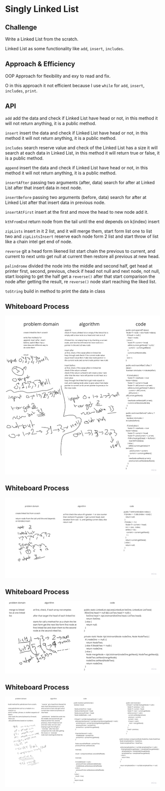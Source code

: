 # Singly Linked List
<!-- Short summary or background information -->

## Challenge
<!-- Description of the challenge -->

Write a Linked List from the scratch.

Linked List as some functionality 
like `add`, `insert`, `includes`.

## Approach & Efficiency
<!-- What approach did you take? Why? What is the Big O space/time for this approach? -->

OOP Approach for flexibility and 
exy to read and fix.

O in this approach it not efficient 
because I use `while` for `add`, 
`insert`, `includes`, `print`.

## API
<!-- Description of each method publicly available to your Linked List -->

`add` add the data and check if Linked 
List have head or not, in this method 
it will not return anything, it is a 
public method.

`insert` insert the data and check if 
Linked List have head or not, in this 
method it will not return anything, 
it is a public method.

`includes` search reserve value and 
check of the Linked List has a size it 
will search at each data in Linked List, 
in this method it will return true or 
false, it is a public method.

`append` insert the data and check if
Linked List have head or not, in this
method it will not return anything,
it is a public method.

`insertAfter` passing two arguments (after, data)
search for after at Linked List after that insert
data in next node.

`insertBefore` passing two arguments (before, data)
search for after at Linked List after that insert
data in previous node.

`insertAtFirst` insert at the first and move the
head to new node add it.

`kthFromEnd` return node from the tail until 
the end depends on k(index) insert

`zipLists` insert in it 2 list, and it will 
merge them, start form 
list one to list two and `zipListsInsert` 
reserve each node form 2 list and start 
throw of list like a chain intel get 
end of node.

`reverse` git a head form likened list
start chain the previous to current,
and current to next unto get null at
current then restore all previous at 
new head.

`palindrome` divided the node into 
the middle and second half, get 
head at printer first, second, 
previous, check if head not null 
and next node, not null, start 
looping to get the half get a 
`reverse()` after that start 
comparison the node after getting 
the result, re `reverse()` 
node start reaching the liked list.

`toString` build in method to print 
the data in class

## Whiteboard Process
<!-- Embedded whiteboard image -->

![linked list](./linked-list.jpg)

## Whiteboard Process
<!-- Embedded whiteboard image -->

![linked list](./kthFromEnd.jpg)


## Whiteboard Process
<!-- Embedded whiteboard image -->

![linked list](./zipLists.jpg)

## Whiteboard Process
<!-- Embedded whiteboard image -->

![palindrome](./palindrome.jpg)

